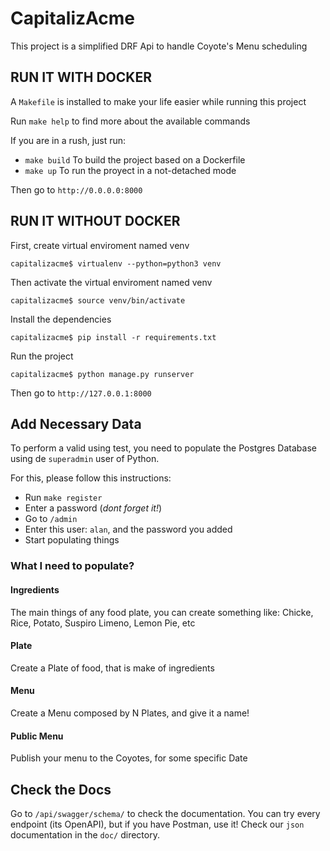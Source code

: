# CapitalizAcme
This project is a simplified DRF Api to handle Coyote's Menu scheduling

## RUN IT WITH DOCKER
A `Makefile` is installed to make your life easier while running this project

Run `make help` to find more about the available commands

If you are in a rush, just run:

- `make build` To build the project based on a Dockerfile
- `make up` To run the proyect in a not-detached mode

Then go to `http://0.0.0.0:8000`
## RUN IT WITHOUT DOCKER
First, create virtual enviroment named venv

`capitalizacme$ virtualenv --python=python3 venv`

Then activate the virtual enviroment named venv

`capitalizacme$ source venv/bin/activate`

Install the dependencies

`capitalizacme$ pip install -r requirements.txt`

Run the project

`capitalizacme$ python manage.py runserver`

Then go to `http://127.0.0.1:8000`


## Add Necessary Data
To perform a valid using test, you need to populate the Postgres Database using de `superadmin` user of Python.

For this, please follow this instructions:
- Run `make register`
- Enter a password (*dont forget it!*)
- Go to `/admin`
- Enter this user: `alan`, and the password you added
- Start populating things

### What I need to populate?
#### Ingredients
The main things of any food plate, you can create something like: Chicke, Rice, Potato, Suspiro Limeno, Lemon Pie, etc

#### Plate
Create a Plate of food, that is make of ingredients

#### Menu
Create a Menu composed by N Plates, and give it a name!

#### Public Menu
Publish your menu to the Coyotes, for some specific Date

## Check the Docs
Go to `/api/swagger/schema/` to check the documentation. You can try every endpoint (its OpenAPI), but if you have Postman, use it! Check our `json` documentation in the `doc/` directory.